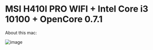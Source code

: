 # MSI H410I PRO WIFI + Intel Core i3 10100 + OpenCore 0.7.1

About this mac:

![image](https://user-images.githubusercontent.com/46605722/132721865-75148eb5-e81d-485b-b49d-b4ec994b33a2.png)
